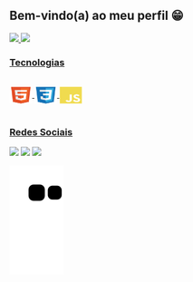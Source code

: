 
## Bem-vindo(a) ao meu perfil 😁
 <div>
   <a href="https://github.com/Kenidy-WS">
   <img height="180em" src="https://github-readme-stats.vercel.app/api?username=Kenidy-WS&show_icons=true&theme=tokyonight&include_all_commits=true&count_private=true"/> <img height="180em" src="https://github-readme-stats.vercel.app/api/top-langs/?username=Kenidy-WS&layout=compact&langs_count=6&theme=tokyonight"/>

</div>
 
 ### Tecnologias
<div style="display: inline_block"><br>
  <img align="center" alt="HTML" height="30" width="40" src="https://raw.githubusercontent.com/devicons/devicon/master/icons/html5/html5-original.svg">
  <img align="center" alt="CSS" height="30" width="40" src="https://raw.githubusercontent.com/devicons/devicon/master/icons/css3/css3-original.svg">
  <img align="center" alt="Js" height="30" width="40" src="https://raw.githubusercontent.com/devicons/devicon/master/icons/javascript/javascript-plain.svg">
</div>
 
 <br>
 
  ### Redes Sociais
 

 
<div> 
  
  <a href="https://www.instagram.com/kenidy.ws/" target="_blank"><img src="https://img.shields.io/badge/-Instagram-%23E4405F?style=for-the-badge&logo=instagram&logoColor=white" target="_blank"></a> 
 <a href="https://www.linkedin.com/in/kenidy-wiquerson/" target="_blank"><img src="https://img.shields.io/badge/-LinkedIn-%230077B5?style=for-the-badge&logo=linkedin&logoColor=white" target="_blank"></a> 
  <a href = "mailto:kenidyws@gmail.com"><img src="https://img.shields.io/badge/Gmail-D14836?style=for-the-badge&logo=gmail&logoColor=white" target="_blank"></a>
  
 
  ![Snake animation](https://github.com/Kenidy-WS/Kenidy-WS/blob/output/github-contribution-grid-snake.svg)

</div>
